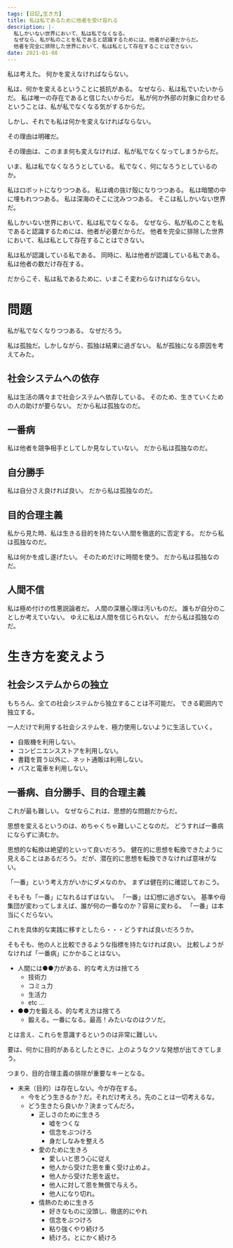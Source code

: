 ```yaml
---
tags: [日記,生き方]
title: 私は私であるために他者を受け容れる
description: |-
  私しかいない世界において、私は私でなくなる。
  なぜなら、私が私のことを私であると認識するためには、他者が必要だからだ。
  他者を完全に排除した世界において、私は私として存在することはできない。
date: 2021-01-08
---
```


私は考えた。
何かを変えなければならない。

私は、何かを変えるということに抵抗がある。
なぜなら、私は私でいたいからだ。
私は唯一の存在であると信じたいからだ。
私が何か外部の対象に合わせるということは、私が私でなくなる気がするからだ。

しかし、それでも私は何かを変えなければならない。

その理由は明確だ。

その理由は、このまま何も変えなければ、私が私でなくなってしまうからだ。

いま、私は私でなくなろうとしている。
私でなく、何になろうとしているのか。

私はロボットになりつつある。
私は魂の抜け殻になりつつある。
私は暗闇の中に埋もれつつある。
私は深海のそこに沈みつつある。
そこは私しかいない世界だ。

私しかいない世界において、私は私でなくなる。
なぜなら、私が私のことを私であると認識するためには、他者が必要だからだ。
他者を完全に排除した世界において、私は私として存在することはできない。

私は私が認識している私である。
同時に、私は他者が認識している私である。
私は他者の数だけ存在する。

だからこそ、私は私であるために、いまこそ変わらなければならない。

# 問題

私が私でなくなりつつある。
なぜだろう。

私は孤独だ。しかしながら、孤独は結果に過ぎない。
私が孤独になる原因を考えてみた。

## 社会システムへの依存

私は生活の隅々まで社会システムへ依存している。
そのため、生きていくための人の助けが要らない。
だから私は孤独なのだ。

## 一番病

私は他者を競争相手としてしか見なしていない。
だから私は孤独なのだ。

## 自分勝手

私は自分さえ良ければ良い。
だから私は孤独なのだ。

## 目的合理主義

私から見た時、私は生きる目的を持たない人間を徹底的に否定する。
だから私は孤独なのだ。

私は何かを成し遂げたい。
そのためだけに時間を使う。
だから私は孤独なのだ。

## 人間不信

私は極め付けの性悪説論者だ。
人間の深層心理は汚いものだ。
誰もが自分のことしか考えていない。
ゆえに私は人間を信じられない。
だから私は孤独なのだ。

# 生き方を変えよう

## 社会システムからの独立

もちろん、全ての社会システムから独立することは不可能だ。
できる範囲内で独立する。

一人だけで利用する社会システムを、極力使用しないように生活していく。

- 自販機を利用しない。
- コンビニエンスストアを利用しない。
- 書籍を買う以外に、ネット通販は利用しない。
- バスと電車を利用しない。

## 一番病、自分勝手、目的合理主義

これが最も難しい。
なぜならこれは、思想的な問題だからだ。

思想を変えるというのは、めちゃくちゃ難しいことなのだ。
どうすれば一番病にならずに済むか。

思想的な転換は絶望的といって良いだろう。
健在的に思想を転換できたように見えることはあるだろう。
だが、潜在的に思想を転換できなければ意味がない。

「一番」という考え方がいかにダメなのか。
まずは健在的に確認しておこう。

そもそも「一番」になれるはずはない。
「一番」は幻想に過ぎない。
基準や母集団が変わってしまえば、誰が何の一番なのか？容易に変わる。
「一番」は本当にくだらない。

これを具体的な実践に移すとしたら・・・どうすれば良いだろうか。

そもそも、他の人と比較できるような指標を持たなければ良い。
比較しようがなければ「一番病」にかかることはない。

- 人間には●●力がある、的な考え方は捨てろ
  - 技術力
  - コミュ力
  - 生活力
  - etc ...
- ●●力を鍛える、的な考え方は捨てろ
  - 鍛える。一番になる。最高！みたいなのはクソだ。

とは言え、これらを意識するというのは非常に難しい。

要は、何かに目的があるとしたときに、上のようなクソな発想が出てきてしまう。

つまり、目的合理主義の排除が重要なキーとなる。

- 未来（目的）は存在しない。今が存在する。
  - 今をどう生きるか？だ。それだけ考えろ。先のことは一切考えるな。
  - どう生きたら良いか？決まってんだろ。
    - 正しさのために生きろ
      - 嘘をつくな
      - 信念をぶつけろ
      - 身だしなみを整えろ
    - 愛のために生きろ
      - 愛しいと思う心に従え
      - 他人から受けた恩を重く受け止めよ。
      - 他人から受けた恩を返せ。
      - 他人に対して恩を無償で与えろ。
      - 他人になり切れ。
    - 情熱のために生きろ
      - 好きなものに没頭し、徹底的にやれ
      - 信念をぶつけろ
      - 粘り強くやり続けろ
      - 続けろ。とにかく続けろ
